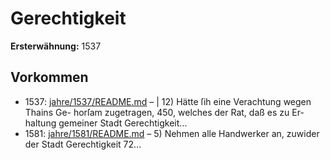 # Gerechtigkeit

**Ersterwähnung:** 1537

## Vorkommen
- 1537: [jahre/1537/README.md](../jahre/1537/README.md) – | 12) Hätte ſih eine Verachtung wegen Thains Ge-
horſam zugetragen, 450, welches der Rat, daß es zu Er-
haltung gemeiner Stadt Gerechtigkeit...
- 1581: [jahre/1581/README.md](../jahre/1581/README.md) – 5) Nehmen alle Handwerker an, zuwider der Stadt
Gerechtigkeit 72...
